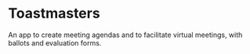 # Toastmasters
An app to create meeting agendas and to facilitate virtual meetings, with ballots and evaluation forms.
